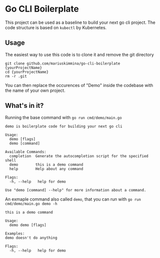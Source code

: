 # Go CLI Boilerplate

This project can be used as a baseline to build your next go cli project. The code structure is based on `kubectl` by Kubernetes.


## Usage

The easiest way to use this code is to clone it and remove the git directory

```
git clone github.com/mariuskimmina/go-cli-boilerplate {yourProjectName}
cd {yourProjectName}
rm -r .git
```

You can then replace the occurences of "Demo" inside the codebase with the name of your own project.

## What's in it?

Running the base command with `go run cmd/demo/main.go`

```
demo is boilerplate code for building your next go cli

Usage:
  demo [flags]
  demo [command]

Available Commands:
  completion  Generate the autocompletion script for the specified shell
  demo        this is a demo command
  help        Help about any command

Flags:
  -h, --help   help for demo

Use "demo [command] --help" for more information about a command.
```

An exmaple command also called `demo`, that you can run with `go run cmd/demo/main.go demo -h`

```
this is a demo command

Usage:
  demo demo [flags]

Examples:
demo doesn't do anything

Flags:
  -h, --help   help for demo
```
